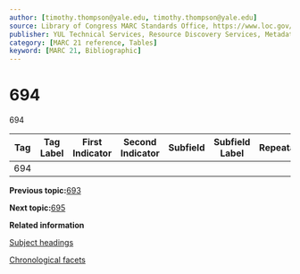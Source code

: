 ```yaml
---
author: [timothy.thompson@yale.edu, timothy.thompson@yale.edu]
source: Library of Congress MARC Standards Office, https://www.loc.gov/marc/bibliographic/bd694.html
publisher: YUL Technical Services, Resource Discovery Services, Metadata Services Unit
category: [MARC 21 reference, Tables]
keyword: [MARC 21, Bibliographic]
---
```


# 694

694

|Tag|Tag Label|First Indicator|Second Indicator|Subfield|Subfield Label|Repeatable|
|---|---------|---------------|----------------|--------|--------------|----------|
|694| | | | | | |

**Previous topic:**[693](../tables/693_bib_table.md)

**Next topic:**[695](../tables/695_bib_table.md)

**Related information**  


[Subject headings](../tasks/concepts/subject_headings.md)

[Chronological facets](../tasks/events/chronological_facets.md)

